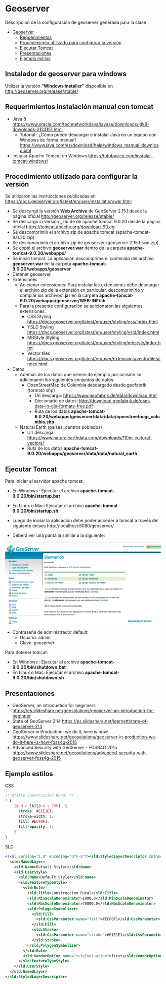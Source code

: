 # Geoserver   

Descripción de la configuración de geoserver generada para la clase

- [Geoserver](#geoserver)
  - [Requerimientos](#requerimientos)
  - [Procedimiento utilizado para configurar la versión](#procedimiento-utilizado-para-configurar-la-versi%C3%B3n)
  - [Ejecutar Tomcat](#ejecutar-tomcat)
  - [Presentaciones](#presentaciones)
  - [Ejemplo estilos](#ejemplo-estilos)


## Instalador de geoserver para windows

Utilizar la versión __"Windows Installer"__ disponible en  http://geoserver.org/release/stable/

## Requerimientos instalación manual con tomcat

* Java 8 https://www.oracle.com/technetwork/java/javase/downloads/jdk8-downloads-2133151.html
  * Tutorial : ¿Cómo puedo descargar e instalar Java en un equipo con Windows de forma manual? https://www.java.com/es/download/help/windows_manual_download.xml
* Instalar Apache Tomcat en Windows  https://tutobasico.com/instalar-tomcat-windows/




## Procedimiento utilizado para configurar la versión

Se utilizaron las instrucciones publicadas en https://docs.geoserver.org/latest/en/user/installation/war.html

* Se descargó la versión __Web Archive__ de GeoServer 2.15.1 desde la página oficial http://geoserver.org/release/stable/
* Se descargó la versión __zip_ de   de  apache tomcat 9.0.20  desde la página oficial  https://tomcat.apache.org/download-90.cgi
* Se descomprimió el archivo zip de apache tomcat (apache-tomcat-9.0.20.zip)
* Se descomprimió el archivo zip de geoserver (geoserver-2.15.1-war.zip)
* Se copió el archivo __geoserver.war__ dentro de la carpeta __apache-tomcat-9.0.20/webapps/__
* Se inició tomcat.  La aplicación descomprime el contenido del archivo __geoserver.war__ en la carpeta __apache-tomcat-9.0.20/webapps/geoserver__
* Detener geoserver
* Extensiones
  * Adicionar extensiones: Para instalar las extensiones debe descargar el archivo zip de la extensión en particular, descomprimirlo y compiar los archivos __.jar__ en la carpeta __apache-tomcat-9.0.20/webapps/geoserver/WEB-INF/lib__ 
  * Para la presente configuración se adicionaron las siguientes extensiones:
    * CSS Styling  https://docs.geoserver.org/latest/en/user/styling/css/index.html
    * YSLD Styling https://docs.geoserver.org/latest/en/user/styling/ysld/index.html 
    * MBStyle Styling https://docs.geoserver.org/latest/en/user/styling/mbstyle/index.html
    * Vector tiles https://docs.geoserver.org/latest/en/user/extensions/vectortiles/index.html
* Datos
  * Además de los datos que vienen de ejemplo por omisión se adicionaron los siguientes conjuntos de datos:
    * OpenStreetMap de Colombia descargado desde geofabrik (formato shp) 
      * Url descarga: https://www.geofabrik.de/data/download.html
      * Diccionario de datos: http://download.geofabrik.de/osm-data-in-gis-formats-free.pdf
      * Ruta de los datos __apache-tomcat-9.0.20/webapps/geoserver/data/data/openstreetmap_colombia.shp__
  * Natural Earth (países, centros poblados)
    * Url descarga: https://www.naturalearthdata.com/downloads/110m-cultural-vectors/
    * Ruta de los datos __apache-tomcat-9.0.20/webapps/geoserver/data/data/natural_earth__



## Ejecutar Tomcat

Para iniciar el servidor apache tomcat:
  * En Windows : Ejecutar el archivo __apache-tomcat-9.0.20/bin/startup.bat__
  * En Linux o Mac: Ejecutar el archivo __apache-tomcat-9.0.20/bin/startup.sh__



* Luego de iniciar la aplicación debe poder acceder a tomcat a través del siguiente enlace http://localhost:8080/geoserver/
* Deberá ver una pantalla similar a la siguiente:

![tomcat_start](images/tomcat_start.png "tomcat_start")

* Contraseña de administrador default:
  * Usuario: admin
  * Clave: geoserver

Para detener tomcat:
  * En Windows : Ejecutar el archivo __apache-tomcat-9.0.20/bin/shutdown.bat__
  * En Linux o Mac: Ejecutar el archivo __apache-tomcat-9.0.20/bin/shutdown.sh__ 

## Presentaciones

* GeoServer, an introduction for beginners https://es.slideshare.net/geosolutions/geoserver-an-introduction-for-beginner
* State of GeoServer 2.14 https://es.slideshare.net/jgarnett/state-of-geoserver-214
* GeoServer in Production: we do it, here is how! https://www.slideshare.net/geosolutions/geoserver-in-production-we-do-it-here-is-how-foss4g-2016
* Advanced Security with GeoServer - FOSS4G 2015 https://www.slideshare.net/geosolutions/advanced-security-with-geoserver-foss4g-2015


## Ejemplo estilos

CSS

```css
/* @title Construccion Rural */
* {
    [@sd > 1k][@sd < 70k]  {
      stroke: #E1E1E1;
      stroke-width: 1;
      fill: #ECF0F1;
      fill-opacity: 1;
    }
}
```

SLD
```xml
<?xml version="1.0" encoding="UTF-8"?><sld:StyledLayerDescriptor xmlns="http://www.opengis.net/sld" xmlns:sld="http://www.opengis.net/sld" xmlns:gml="http://www.opengis.net/gml" xmlns:ogc="http://www.opengis.net/ogc" version="1.0.0">
  <sld:NamedLayer>
    <sld:Name>Default Styler</sld:Name>
    <sld:UserStyle>
      <sld:Name>Default Styler</sld:Name>
      <sld:FeatureTypeStyle>
        <sld:Rule>
          <sld:Title>Construccion Rural</sld:Title>
          <sld:MinScaleDenominator>1000.0</sld:MinScaleDenominator>
          <sld:MaxScaleDenominator>70000.0</sld:MaxScaleDenominator>
          <sld:PolygonSymbolizer>
            <sld:Fill>
              <sld:CssParameter name="fill">#ECF0F1</sld:CssParameter>
            </sld:Fill>
            <sld:Stroke>
              <sld:CssParameter name="stroke">#E1E1E1</sld:CssParameter>
            </sld:Stroke>
          </sld:PolygonSymbolizer>
        </sld:Rule>
        <sld:VendorOption name="ruleEvaluation">first</sld:VendorOption>
      </sld:FeatureTypeStyle>
    </sld:UserStyle>
  </sld:NamedLayer>
</sld:StyledLayerDescriptor>
```
